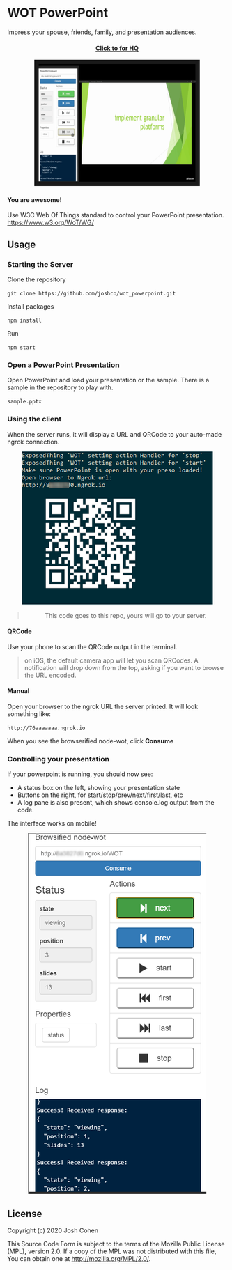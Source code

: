 
WOT PowerPoint
=========
Impress your spouse, friends, family, and presentation audiences.  

<div align="center" markdown="1">

<a href='http://www.youtube.com/watch?feature=player_embedded&v=MiDFFrUtyWY' markdown="1">

#### Click to for HQ

<img src="./public/images/wot_ppt.gif" alt="IMAGE ALT TEXT HERE" width="360" height="270" border="10" />
</a>
</div>

#### You are awesome!

Use W3C Web Of Things standard to control your PowerPoint presentation. 
https://www.w3.org/WoT/WG/

Usage
-----

### Starting the Server

Clone the repository

`git clone https://github.com/joshco/wot_powerpoint.git`

Install packages

`npm install`

Run

`npm start`

### Open a PowerPoint Presentation
Open PowerPoint and load your presentation or the sample.
There is a sample in the repository to play with.

`sample.pptx`

### Using the client
When the server runs, it will display a URL and QRCode to your auto-made ngrok connection.

<div markdown="1" align="center">

![npm start](public/images/node_start_output.png)
> This code goes to this repo, yours will go to your server.  

</div>

#### QRCode

Use your phone to scan the QRCode output in the terminal.  
> on iOS, the default camera app will let you scan QRCodes.  A notification will drop down from the top, asking if you want to browse the URL encoded.

#### Manual

Open your browser to the ngrok URL the server printed.  It will look something like:
 
`http://76aaaaaaa.ngrok.io`

When you see the browserified node-wot, click __Consume__

### Controlling your presentation
If your powerpoint is running, you should now see:
* A status box on the left, showing your presentation state
* Buttons on the right, for start/stop/prev/next/first/last, etc
* A log pane is also present, which shows console.log output from the code. 

The interface works on mobile!

<div markdown="1" align="center">

![Mobile Example](public/images/mobile_example.png)
</div>


License
-------

Copyright (c) 2020 Josh Cohen

This Source Code Form is subject to the terms of the Mozilla Public
License (MPL), version 2.0. If a copy of the MPL was not distributed
with this file, You can obtain one at http://mozilla.org/MPL/2.0/.

